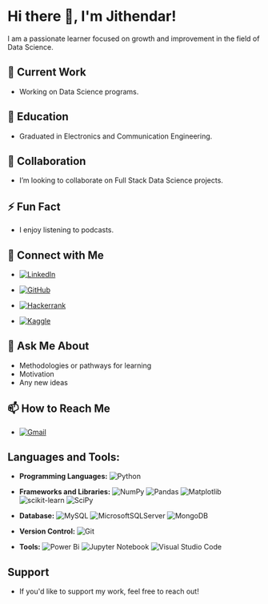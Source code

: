 # Hi there 👋, I'm Jithendar!

I am a passionate learner focused on growth and improvement in the field of Data Science.

## 🔭 Current Work
- Working on Data Science programs.

## 🌱 Education
- Graduated in Electronics and Communication Engineering.

## 👯 Collaboration
- I’m looking to collaborate on Full Stack Data Science projects.

## ⚡ Fun Fact
- I enjoy listening to podcasts.


## 📝 Connect with Me
- [![LinkedIn](https://img.shields.io/badge/linkedin-%230077B5.svg?style=for-the-badge&logo=linkedin&logoColor=white)](https://www.linkedin.com/in/y-jithendar-reddy)
- [![GitHub](https://img.shields.io/badge/github-%23121011.svg?style=for-the-badge&logo=github&logoColor=white)](https://github.com/)

- [![Hackerrank](https://img.shields.io/badge/-Hackerrank-2EC866?style=for-the-badge&logo=HackerRank&logoColor=white)](https://www.hackerrank.com/profile/yervajithendarr2)
- [![Kaggle](https://img.shields.io/badge/Kaggle-035a7d?style=for-the-badge&logo=kaggle&logoColor=white)](https://www.kaggle.com/yjithendarreddy09)


## 💬 Ask Me About
- Methodologies or pathways for learning
- Motivation
- Any new ideas

## 📫 How to Reach Me
- [![Gmail](https://img.shields.io/badge/Gmail-D14836?style=for-the-badge&logo=gmail&logoColor=white)](mailto:yervajithenadarreddy2@gmail.com)


## Languages and Tools:
- **Programming Languages:** ![Python](https://img.shields.io/badge/python-3670A0?style=for-the-badge&logo=python&logoColor=ffdd54)
- **Frameworks and Libraries:** ![NumPy](https://img.shields.io/badge/numpy-%23013243.svg?style=for-the-badge&logo=numpy&logoColor=white)
![Pandas](https://img.shields.io/badge/pandas-%23150458.svg?style=for-the-badge&logo=pandas&logoColor=white)
![Matplotlib](https://img.shields.io/badge/Matplotlib-%23ffffff.svg?style=for-the-badge&logo=Matplotlib&logoColor=black)
![scikit-learn](https://img.shields.io/badge/scikit--learn-%23F7931E.svg?style=for-the-badge&logo=scikit-learn&logoColor=white)
![SciPy](https://img.shields.io/badge/SciPy-%230C55A5.svg?style=for-the-badge&logo=scipy&logoColor=%white)

- **Database:** ![MySQL](https://img.shields.io/badge/mysql-4479A1.svg?style=for-the-badge&logo=mysql&logoColor=white)
![MicrosoftSQLServer](https://img.shields.io/badge/Microsoft%20SQL%20Server-CC2927?style=for-the-badge&logo=microsoft%20sql%20server&logoColor=white)
![MongoDB](https://img.shields.io/badge/MongoDB-%234ea94b.svg?style=for-the-badge&logo=mongodb&logoColor=white)

- **Version Control:** ![Git](https://img.shields.io/badge/git-%23F05033.svg?style=for-the-badge&logo=git&logoColor=white)
- **Tools:**  ![Power Bi](https://img.shields.io/badge/power_bi-F2C811?style=for-the-badge&logo=powerbi&logoColor=black)
![Jupyter Notebook](https://img.shields.io/badge/jupyter-%23FA0F00.svg?style=for-the-badge&logo=jupyter&logoColor=white)
![Visual Studio Code](https://img.shields.io/badge/Visual%20Studio%20Code-0078d7.svg?style=for-the-badge&logo=visual-studio-code&logoColor=white)


## Support
- If you'd like to support my work, feel free to reach out!
<!---
YervaJithendarReddy/YervaJithendarReddy is a ✨ special ✨ repository because its `README.md` (this file) appears on your GitHub profile.
You can click the Preview link to take a look at your changes.
--->
